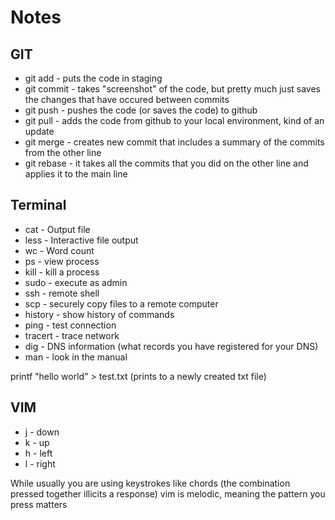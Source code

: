 # Notes


## GIT
- git add - puts the code in staging 
- git commit - takes "screenshot"  of the code, but pretty much just saves the changes that have occured between commits 
- git push - pushes the code (or saves the code) to github 
- git pull - adds the code from github to your local environment, kind of an update 
- git merge - creates new commit that includes a summary of the commits from the other line 
- git rebase - it takes all the commits that you did on the other line and applies it to the main line 

## Terminal 
- cat - Output file
- less - Interactive file output
- wc - Word count
- ps - view process
- kill - kill a process
- sudo - execute as admin 
- ssh - remote shell 
- scp - securely copy files to a remote computer
- history - show history of commands
- ping - test connection 
- tracert - trace network 
- dig - DNS information (what records you have registered for your DNS)
- man - look in the manual 

printf "hello world" > test.txt (prints to a newly created txt file)

## VIM
- j - down
- k - up
- h - left
- l - right

While usually you are using keystrokes like chords (the combination pressed together illicits a response) vim is melodic, meaning the pattern you press matters 


